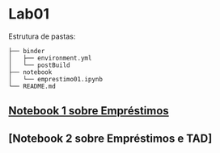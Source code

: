 # Lab01

Estrutura de pastas:
```
├── binder
│   ├── environment.yml
│   └── postBuild
├── notebook
│   └── emprestimo01.ipynb
└── README.md
```

## [Notebook 1 sobre Empréstimos](notebook/emprestimo01.ipynb)

## [Notebook 2 sobre Empréstimos e TAD]
